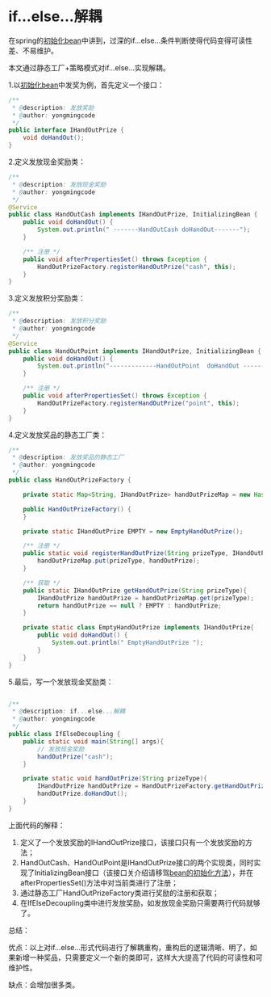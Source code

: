 # if...else...解耦

在spring的[初始化bean](/spring/bean/bean.md "初始化bean")中讲到，过深的if...else...条件判断使得代码变得可读性差、不易维护。

本文通过静态工厂+策略模式对if...else...实现解耦。

1.以[初始化bean](/spring/bean/bean.md "初始化bean")中发奖为例，首先定义一个接口：
```java
/**
 * @description: 发放奖励
 * @author: yongmingcode
 */
public interface IHandOutPrize {
    void doHandOut();
}

```

2.定义发放现金奖励类：
```java
/**
 * @description: 发放现金奖励
 * @author: yongmingcode
 */
@Service
public class HandOutCash implements IHandOutPrize, InitializingBean {
    public void doHandOut() {
        System.out.println(" -------HandOutCash doHandOut-------");
    }

    /** 注册 */
    public void afterPropertiesSet() throws Exception {
        HandOutPrizeFactory.registerHandOutPrize("cash", this);
    }
}

```

3.定义发放积分奖励类：
```java
/**
 * @description: 发放积分奖励
 * @author: yongmingcode
 */
@Service
public class HandOutPoint implements IHandOutPrize, InitializingBean {
    public void doHandOut() {
        System.out.println("-------------HandOutPoint  doHandOut -----------");
    }

    /** 注册 */
    public void afterPropertiesSet() throws Exception {
        HandOutPrizeFactory.registerHandOutPrize("point", this);
    }
}

```

4.定义发放奖品的静态工厂类：
```java
/**
 * @description: 发放奖品的静态工厂
 * @author: yongmingcode
 */
public class HandOutPrizeFactory {

    private static Map<String, IHandOutPrize> handOutPrizeMap = new HashMap<String, IHandOutPrize>();

    public HandOutPrizeFactory() {
    }

    private static IHandOutPrize EMPTY = new EmptyHandOutPrize();

    /** 注册 */
    public static void registerHandOutPrize(String prizeType, IHandOutPrize handOutPrize){
        handOutPrizeMap.put(prizeType, handOutPrize);
    }

    /** 获取 */
    public static IHandOutPrize getHandOutPrize(String prizeType){
        IHandOutPrize handOutPrize = handOutPrizeMap.get(prizeType);
        return handOutPrize == null ? EMPTY : handOutPrize;
    }

    private static class EmptyHandOutPrize implements IHandOutPrize{
        public void doHandOut() {
            System.out.println(" EmptyHandOutPrize ");
        }
    }
}

```

5.最后，写一个发放现金奖励类：
```java

/**
 * @description: if...else...解耦
 * @author: yongmingcode
 */
public class IfElseDecoupling {
    public static void main(String[] args){
        // 发放现金奖励
        handOutPrize("cash");
    }

    private static void handOutPrize(String prizeType){
        IHandOutPrize handOutPrize = HandOutPrizeFactory.getHandOutPrize(prizeType);
        handOutPrize.doHandOut();
    }
}

```
上面代码的解释：

1. 定义了一个发放奖励的IHandOutPrize接口，该接口只有一个发放奖励的方法；
2. HandOutCash、HandOutPoint是IHandOutPrize接口的两个实现类，同时实现了InitializingBean接口（该接口关介绍请移驾[bean的初始化方法](/spring/bean/bean_initialization_method.md)），并在afterPropertiesSet()方法中对当前类进行了注册；
3. 通过静态工厂HandOutPrizeFactory类进行奖励的注册和获取；
4. 在IfElseDecoupling类中进行发放奖励，如发放现金奖励只需要两行代码就够了。

总结：

优点：以上对if...else...形式代码进行了解耦重构，重构后的逻辑清晰、明了，如果新增一种奖品，只需要定义一个新的类即可，这样大大提高了代码的可读性和可维护性。

缺点：会增加很多类。





